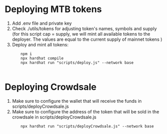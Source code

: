 # Deploying MTB tokens

1.  Add .env file and private key
2.  Check ./utils/tokens for adjusting token's names, symbols and supply (for this script cap = supply, we will mint all available tokens to the deployer. The values are equal to the current supply of mainnet tokens
    )
3.  Deploy and mint all tokens:

```
       npm i
       npx hardhat compile
       npx hardhat run "scripts/deploy.js" --network base


```

# Deploying Crowdsale

1.  Make sure to configure the wallet that will receive the funds in scripts/deployCrowdsale.js
2.  Make sure to configure the address of the token that will be sold in the crowdsale in scripts/deployCrowdsale.js

```
       npx hardhat run "scripts/deployCrowdsale.js" --network base
```
